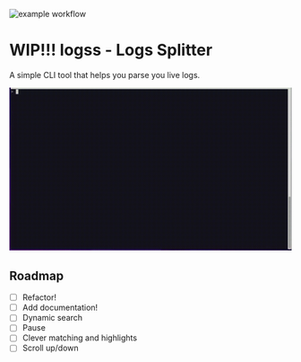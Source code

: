 ![example workflow](https://github.com/todoesverso/logss/actions/workflows/quickstartrs.yml/badge.svg)


# WIP!!! logss - Logs Splitter

A simple CLI tool that helps you parse you live logs.


![](assets/screen.gif)


## Roadmap

- [ ] Refactor!
- [ ] Add documentation!
- [ ] Dynamic search
- [ ] Pause
- [ ] Clever matching and highlights
- [ ] Scroll up/down
